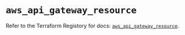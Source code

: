 # `aws_api_gateway_resource`

Refer to the Terraform Registory for docs: [`aws_api_gateway_resource`](https://registry.terraform.io/providers/hashicorp/aws/3.76.1/docs/resources/api_gateway_resource).
